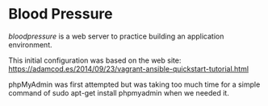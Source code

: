 # Blood Pressure

*bloodpressure* is a web server to practice building an application environment.

This initial configuration was based on the web site:
https://adamcod.es/2014/09/23/vagrant-ansible-quickstart-tutorial.html

phpMyAdmin was first attempted but was taking too much time for a simple
command of sudo apt-get install phpmyadmin when we needed it.
